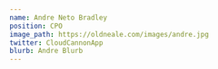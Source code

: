 ```yaml
---
name: Andre Neto Bradley 
position: CPO
image_path: https://oldneale.com/images/andre.jpg
twitter: CloudCannonApp
blurb: Andre Blurb
---
```

